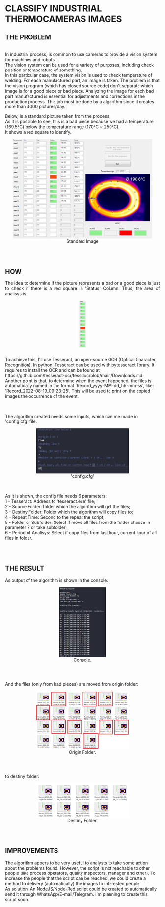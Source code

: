 # CLASSIFY INDUSTRIAL THERMOCAMERAS IMAGES
## THE PROBLEM
<br />In industrial process, is common to use cameras to provide a vision system for machines and robots.
<br />The vision system can be used for a variety of purposes, including check position or temperature of something.
<br />In this particular case, the system vision is used to check temperature of welding. For each manufactured part, an image is taken. The problem is that the vision program (which has closed source code) don't separate which image is for a good piece or bad piece. Analyzing the image for each bad part manufactured is essential for adjustments and corrections in the production process. This job must be done by a algorithm since it creates more than 4000 pictures/day.


Below, is a standard picture taken from the process.
<br />As it is possible to see, this is a bad piece because we had a temperature (169.5°C) below the temperature range (170°C ~ 250°C).
<br />It shows a red square to identify.
<p align="center">
<img src="./imgs/01.PNG" width=90% height=40% align="center">
  <br />Standard Image
</p>
<br /><br />



## HOW
<div style="text-align: justify"> 
  The idea to determine if the picture represents a bad or a good piece is just to check if there is a red square in 'Status' Column. Thus, the area of analisys is: 
</div>
  <p align="center">
<img src="./imgs/02.PNG" width=5% height=5% align="center">
</p>
<br />To achieve this, I'll use Tesseract, an open-source OCR (Optical Character Recognition).
In python, Tesseract can be used with pytesseract library. It requires to install the OCR and can be found at https://github.com/tesseract-ocr/tessdoc/blob/main/Downloads.md.<br /> Another point is that, to determine when the event happened, the files is automatically named in the format 'Record_yyyy-MM-dd_hh-mm-ss', like: 'Record_2022-08-19_09-23-25'. This will be used to print on the copied images the occurrence of the event.



<br /><br /> The algorithm created needs some inputs, which can me made in 'config.cfg' file.
<p align="center">
<img src="./imgs/03.PNG" width=60% height=40% align="center">
  <br />'config.cfg'
</p>
<br /><br />As it is shown, the config file needs 6 parameters:
<br />1 - Tesseract: Address to 'tesseract.exe' file;
<br />2 - Source Folder: folder which the algorithm will get the files;
<br />3 - Destiny Folder: Folder which the algorithm will copy files to;
<br />4 - Repeat Time: Second to the repeat the script;
<br />5 - Folder or Subfolder: Select if move all files from the folder choose in parameter 2 or take subfolder;
<br />6 - Period of Analisys: Select if copy files from last hour, current hour of all files in folder.

<br /><br />
## THE RESULT
 As output of the algorithm is shown in the console:
<p align="center">
<img src="./imgs/04.PNG" width=30% height=20% align="center">
  <br />Console.
</p>
<br /><br />

And the files (only from bad pieces) are moved from origin folder:
<p align="center">
<img src="./imgs/05.PNG" width=60% height=10% align="center">
  <br />Origin Folder.
</p>
<br /><br />


to destiny folder:
<p align="center">
<img src="./imgs/06.PNG" width=60% height=10% align="center">
  <br />Destiny Folder.
</p>
<br /><br />


## IMPROVEMENTS
 The algorithm appers to be very useful to analysts to take some action about the problems found. However, the script is not reachable to other people (like process operators, quality inspectors, manager and other). To increase the people that the script can be reached, we could create a method to delivery (automatically) the images to interested people. 
 <br />As solution, An NodeJS/Node-Red script could be created to automatically send it through WhatsApp/E-mail/Telegram. I'm planning to create this script soon.